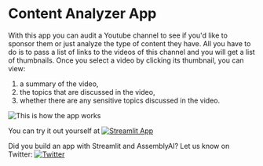 # Content Analyzer App

With this app you can audit a Youtube channel to see if you'd like to sponsor them or just analyze the type of content they have. All you have to do is to pass a list of links to the videos of this channel and you will get a list of thumbnails. Once you select a video by clicking its thumbnail, you can view:
1. a summary of the video,
2. the topics that are discussed in the video,
3. whether there are any sensitive topics discussed in the video.

![This is how the app works](content_analyzer_updated_compressed.gif)

You can try it out yourself at [![Streamlit App](https://static.streamlit.io/badges/streamlit_badge_black_white.svg)](https://misraturp-content-analyzer-main-page-xzzvx9.streamlitapp.com/)

Did you build an app with Streamlit and AssemblyAI? Let us know on Twitter: [![Twitter](https://img.shields.io/twitter/url/https/twitter.com/bukotsunikki.svg?style=social&label=Follow%20%40AssemblyAI)](https://twitter.com/AssemblyAI)
